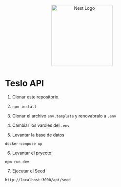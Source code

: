 <p align="center">
  <a href="http://nestjs.com/" target="blank"><img src="https://nestjs.com/img/logo-small.svg" width="200" alt="Nest Logo" /></a>
</p>

# Teslo API

1. Clonar este repositorio.
2. `npm install`
3. Clonar el archivo `env.template` y renovabralo a `.env`
4. Cambiar los varoles del `.env`

5. Levantar la base de datos

```
docker-compose up
```

6. Levantar el pryecto:

```
npm run dev
```

7. Ejecutar el Seed

```
http://localhost:3000/api/seed
```

